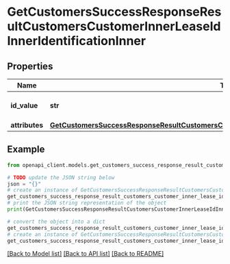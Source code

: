# GetCustomersSuccessResponseResultCustomersCustomerInnerLeaseIdInnerIdentificationInner


## Properties

Name | Type | Description | Notes
------------ | ------------- | ------------- | -------------
**id_value** | **str** | The ID value for the lease | 
**attributes** | [**GetCustomersSuccessResponseResultCustomersCustomerInnerLeaseIdInnerIdentificationInnerAttributes**](GetCustomersSuccessResponseResultCustomersCustomerInnerLeaseIdInnerIdentificationInnerAttributes.md) |  | 

## Example

```python
from openapi_client.models.get_customers_success_response_result_customers_customer_inner_lease_id_inner_identification_inner import GetCustomersSuccessResponseResultCustomersCustomerInnerLeaseIdInnerIdentificationInner

# TODO update the JSON string below
json = "{}"
# create an instance of GetCustomersSuccessResponseResultCustomersCustomerInnerLeaseIdInnerIdentificationInner from a JSON string
get_customers_success_response_result_customers_customer_inner_lease_id_inner_identification_inner_instance = GetCustomersSuccessResponseResultCustomersCustomerInnerLeaseIdInnerIdentificationInner.from_json(json)
# print the JSON string representation of the object
print(GetCustomersSuccessResponseResultCustomersCustomerInnerLeaseIdInnerIdentificationInner.to_json())

# convert the object into a dict
get_customers_success_response_result_customers_customer_inner_lease_id_inner_identification_inner_dict = get_customers_success_response_result_customers_customer_inner_lease_id_inner_identification_inner_instance.to_dict()
# create an instance of GetCustomersSuccessResponseResultCustomersCustomerInnerLeaseIdInnerIdentificationInner from a dict
get_customers_success_response_result_customers_customer_inner_lease_id_inner_identification_inner_from_dict = GetCustomersSuccessResponseResultCustomersCustomerInnerLeaseIdInnerIdentificationInner.from_dict(get_customers_success_response_result_customers_customer_inner_lease_id_inner_identification_inner_dict)
```
[[Back to Model list]](../README.md#documentation-for-models) [[Back to API list]](../README.md#documentation-for-api-endpoints) [[Back to README]](../README.md)



